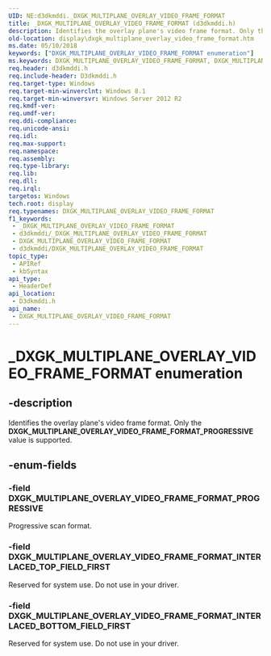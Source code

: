 ```yaml
---
UID: NE:d3dkmddi._DXGK_MULTIPLANE_OVERLAY_VIDEO_FRAME_FORMAT
title: _DXGK_MULTIPLANE_OVERLAY_VIDEO_FRAME_FORMAT (d3dkmddi.h)
description: Identifies the overlay plane's video frame format. Only the DXGK_MULTIPLANE_OVERLAY_VIDEO_FRAME_FORMAT_PROGRESSIVE value is supported.
old-location: display\dxgk_multiplane_overlay_video_frame_format.htm
ms.date: 05/10/2018
keywords: ["DXGK_MULTIPLANE_OVERLAY_VIDEO_FRAME_FORMAT enumeration"]
ms.keywords: DXGK_MULTIPLANE_OVERLAY_VIDEO_FRAME_FORMAT, DXGK_MULTIPLANE_OVERLAY_VIDEO_FRAME_FORMAT enumeration [Display Devices], DXGK_MULTIPLANE_OVERLAY_VIDEO_FRAME_FORMAT_INTERLACED_BOTTOM_FIELD_FIRST, DXGK_MULTIPLANE_OVERLAY_VIDEO_FRAME_FORMAT_INTERLACED_TOP_FIELD_FIRST, DXGK_MULTIPLANE_OVERLAY_VIDEO_FRAME_FORMAT_PROGRESSIVE, _DXGK_MULTIPLANE_OVERLAY_VIDEO_FRAME_FORMAT, d3dkmddi/DXGK_MULTIPLANE_OVERLAY_VIDEO_FRAME_FORMAT, d3dkmddi/DXGK_MULTIPLANE_OVERLAY_VIDEO_FRAME_FORMAT_INTERLACED_BOTTOM_FIELD_FIRST, d3dkmddi/DXGK_MULTIPLANE_OVERLAY_VIDEO_FRAME_FORMAT_INTERLACED_TOP_FIELD_FIRST, d3dkmddi/DXGK_MULTIPLANE_OVERLAY_VIDEO_FRAME_FORMAT_PROGRESSIVE, display.dxgk_multiplane_overlay_video_frame_format
req.header: d3dkmddi.h
req.include-header: D3dkmddi.h
req.target-type: Windows
req.target-min-winverclnt: Windows 8.1
req.target-min-winversvr: Windows Server 2012 R2
req.kmdf-ver: 
req.umdf-ver: 
req.ddi-compliance: 
req.unicode-ansi: 
req.idl: 
req.max-support: 
req.namespace: 
req.assembly: 
req.type-library: 
req.lib: 
req.dll: 
req.irql: 
targetos: Windows
tech.root: display
req.typenames: DXGK_MULTIPLANE_OVERLAY_VIDEO_FRAME_FORMAT
f1_keywords:
 - _DXGK_MULTIPLANE_OVERLAY_VIDEO_FRAME_FORMAT
 - d3dkmddi/_DXGK_MULTIPLANE_OVERLAY_VIDEO_FRAME_FORMAT
 - DXGK_MULTIPLANE_OVERLAY_VIDEO_FRAME_FORMAT
 - d3dkmddi/DXGK_MULTIPLANE_OVERLAY_VIDEO_FRAME_FORMAT
topic_type:
 - APIRef
 - kbSyntax
api_type:
 - HeaderDef
api_location:
 - D3dkmddi.h
api_name:
 - DXGK_MULTIPLANE_OVERLAY_VIDEO_FRAME_FORMAT
---
```


# _DXGK_MULTIPLANE_OVERLAY_VIDEO_FRAME_FORMAT enumeration


## -description

Identifies the overlay plane's video frame format. Only the <b>DXGK_MULTIPLANE_OVERLAY_VIDEO_FRAME_FORMAT_PROGRESSIVE</b> value is supported.

## -enum-fields

### -field DXGK_MULTIPLANE_OVERLAY_VIDEO_FRAME_FORMAT_PROGRESSIVE

Progressive scan format.

### -field DXGK_MULTIPLANE_OVERLAY_VIDEO_FRAME_FORMAT_INTERLACED_TOP_FIELD_FIRST

Reserved for system use. Do not use in your driver.

### -field DXGK_MULTIPLANE_OVERLAY_VIDEO_FRAME_FORMAT_INTERLACED_BOTTOM_FIELD_FIRST

Reserved for system use. Do not use in your driver.


